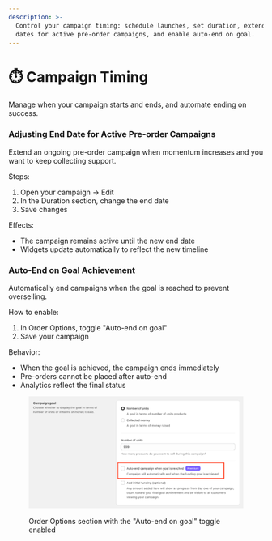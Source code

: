 ```yaml
---
description: >-
  Control your campaign timing: schedule launches, set duration, extend end
  dates for active pre-order campaigns, and enable auto-end on goal.
---
```


# ⏱️ Campaign Timing

Manage when your campaign starts and ends, and automate ending on success.

### Adjusting End Date for Active Pre-order Campaigns

Extend an ongoing pre-order campaign when momentum increases and you want to keep collecting support.

Steps:

1. Open your campaign → Edit
2. In the Duration section, change the end date
3. Save changes

Effects:

* The campaign remains active until the new end date
* Widgets update automatically to reflect the new timeline



### Auto-End on Goal Achievement

Automatically end campaigns when the goal is reached to prevent overselling.

How to enable:

1. In Order Options, toggle "Auto-end on goal"
2. Save your campaign

Behavior:

* When the goal is achieved, the campaign ends immediately
* Pre-orders cannot be placed after auto-end
* Analytics reflect the final status

<figure><img src="https://raw.githubusercontent.com/entwoska/Fundpop-docs/main/.gitbook/assets/campaign-management-campaign-timing--order-options-auto-end-on-goal-enabled--v20250922.png" alt="Order Options section with the Auto-end on goal toggle enabled"><figcaption><p>Order Options section with the "Auto-end on goal" toggle enabled</p></figcaption></figure>


